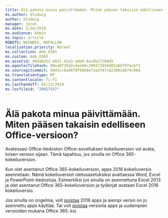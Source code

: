 ```yaml
---
title: Älä pakota minua päivittämään. Miten pääsen takaisin edelliseen Office-versioon?
ms.author: dludwig
author: dludwig
manager: jecon
ms.date: 2/26/2018
ms.audience: Admin
ms.topic: article
ROBOTS: NOINDEX, NOFOLLOW
localization_priority: Normal
ms.collection: Adm_O365
ms.custom: Adm_O365
ms.assetid: 49da6d22-6821-42a3-ade8-8acbb27260d5
ms.openlocfilehash: 00ea0735d2c4ee68c290371056d02a65f07acbf1
ms.sourcegitcommit: dd43cc0a9470f98b8ef2a3787c823801d674c666
ms.translationtype: MT
ms.contentlocale: fi-FI
ms.lasthandoff: 02/12/2019
ms.locfileid: "29927537"
---
```

# <a name="dont-force-me-to-upgrade-how-do-i-go-back-to-the-previous-office-version"></a>Älä pakota minua päivittämään. Miten pääsen takaisin edelliseen Office-versioon?

Avatessasi Office-tiedoston Office-sovelluksen kokeiluversion voi avata, toisen version sijaan. Tämä tapahtuu, jos sinulla on Office 365-kokeiluversion. 
  
Kun olet asentanut Office 365-kokeiluversion, apps 2016 kokeiluversio asennetaan. Nämä kokeiluversiot oletusasetuksiksi avattaessa Word, Excel ja PowerPoint-tiedostoja. Esimerkiksi jos sinulla on asennettuna Excel 2013 ja olet asentanut Office 365-kokeiluversion ja työkirjat avataan Excel 2016 kokeiluversio. 
  
Jos sinulla on ongelma, voit [poistaa](https://support.office.com/article/9dd49b83-264a-477a-8fcc-2fdf5dbf61d8.aspx) 2016 apps ja aiempi versio on jo asennettu apps käyttää. Tai voit [poistaa](https://support.office.com/article/9dd49b83-264a-477a-8fcc-2fdf5dbf61d8.aspx) versioita apps ja uudempien versioiden mukana Office 365: ksi. 
  

